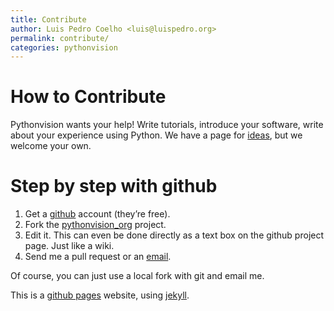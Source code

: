 ```yaml
---
title: Contribute
author: Luis Pedro Coelho <luis@luispedro.org>
permalink: contribute/
categories: pythonvision
---
```


# How to Contribute

Pythonvision wants your help! Write tutorials, introduce your software,
write about your experience using Python. We have a page for
[ideas](/contribute/ideas), but we welcome your own.

Step by step with github
========================

1.  Get a [github](http://www.github.com) account (they’re free).
2.  Fork the
    [pythonvision\_org](http://www.github.com/luispedro/pythonvision_org)
    project.
3.  Edit it. This can even be done directly as a text box on the github
    project page. Just like a wiki.
4.  Send me a pull request or an [email](mailto:lpc@cmu.edu).

Of course, you can just use a local fork with git and email me.

This is a [github pages](https://pages.github.com/) website, using
[jekyll](http://jekyllrb.com/).

